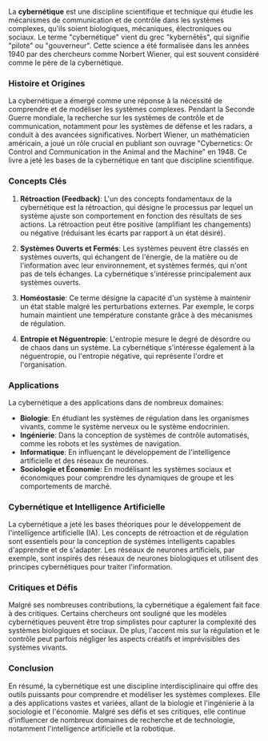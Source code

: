 La **cybernétique** est une discipline scientifique et technique qui étudie les mécanismes de communication et de contrôle dans les systèmes complexes, qu'ils soient biologiques, mécaniques, électroniques ou sociaux. Le terme "cybernétique" vient du grec "kybernētēs", qui signifie "pilote" ou "gouverneur". Cette science a été formalisée dans les années 1940 par des chercheurs comme Norbert Wiener, qui est souvent considéré comme le père de la cybernétique.

### Histoire et Origines

La cybernétique a émergé comme une réponse à la nécessité de comprendre et de modéliser les systèmes complexes. Pendant la Seconde Guerre mondiale, la recherche sur les systèmes de contrôle et de communication, notamment pour les systèmes de défense et les radars, a conduit à des avancées significatives. Norbert Wiener, un mathématicien américain, a joué un rôle crucial en publiant son ouvrage "Cybernetics: Or Control and Communication in the Animal and the Machine" en 1948. Ce livre a jeté les bases de la cybernétique en tant que discipline scientifique.

### Concepts Clés

1. **Rétroaction (Feedback)**: L'un des concepts fondamentaux de la cybernétique est la rétroaction, qui désigne le processus par lequel un système ajuste son comportement en fonction des résultats de ses actions. La rétroaction peut être positive (amplifiant les changements) ou négative (réduisant les écarts par rapport à un état désiré).

2. **Systèmes Ouverts et Fermés**: Les systèmes peuvent être classés en systèmes ouverts, qui échangent de l'énergie, de la matière ou de l'information avec leur environnement, et systèmes fermés, qui n'ont pas de tels échanges. La cybernétique s'intéresse principalement aux systèmes ouverts.

3. **Homéostasie**: Ce terme désigne la capacité d'un système à maintenir un état stable malgré les perturbations externes. Par exemple, le corps humain maintient une température constante grâce à des mécanismes de régulation.

4. **Entropie et Néguentropie**: L'entropie mesure le degré de désordre ou de chaos dans un système. La cybernétique s'intéresse également à la néguentropie, ou l'entropie négative, qui représente l'ordre et l'organisation.

### Applications

La cybernétique a des applications dans de nombreux domaines:

- **Biologie**: En étudiant les systèmes de régulation dans les organismes vivants, comme le système nerveux ou le système endocrinien.
- **Ingénierie**: Dans la conception de systèmes de contrôle automatisés, comme les robots et les systèmes de navigation.
- **Informatique**: En influençant le développement de l'intelligence artificielle et des réseaux de neurones.
- **Sociologie et Économie**: En modélisant les systèmes sociaux et économiques pour comprendre les dynamiques de groupe et les comportements de marché.

### Cybernétique et Intelligence Artificielle

La cybernétique a jeté les bases théoriques pour le développement de l'intelligence artificielle (IA). Les concepts de rétroaction et de régulation sont essentiels pour la conception de systèmes intelligents capables d'apprendre et de s'adapter. Les réseaux de neurones artificiels, par exemple, sont inspirés des réseaux de neurones biologiques et utilisent des principes cybernétiques pour traiter l'information.

### Critiques et Défis

Malgré ses nombreuses contributions, la cybernétique a également fait face à des critiques. Certains chercheurs ont souligné que les modèles cybernétiques peuvent être trop simplistes pour capturer la complexité des systèmes biologiques et sociaux. De plus, l'accent mis sur la régulation et le contrôle peut parfois négliger les aspects créatifs et imprévisibles des systèmes vivants.

### Conclusion

En résumé, la cybernétique est une discipline interdisciplinaire qui offre des outils puissants pour comprendre et modéliser les systèmes complexes. Elle a des applications vastes et variées, allant de la biologie et l'ingénierie à la sociologie et l'économie. Malgré ses défis et ses critiques, elle continue d'influencer de nombreux domaines de recherche et de technologie, notamment l'intelligence artificielle et la robotique.